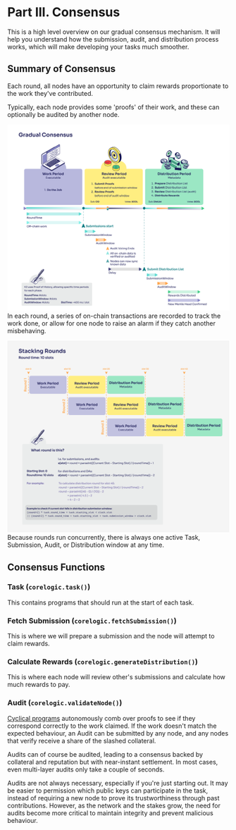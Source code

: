# Part III. Consensus

This is a high level overview on our gradual consensus mechanism. It will help you understand how the submission, audit, and distribution process works, which will make developing your tasks much smoother.

## Summary of Consensus

Each round, all nodes have an opportunity to claim rewards proportionate to the work they've contributed.

Typically, each node provides some 'proofs' of their work, and these can optionally be audited by another node.

![Gradual Consensus 1](./imgs/gradual-consensus.png)
In each round, a series of on-chain transactions are recorded to track the work done, or allow for one node to raise an alarm if they catch another misbehaving.

![Gradual Consensus 2](./imgs/stacking-rounds.png)
Because rounds run concurrently, there is always one active Task, Submission, Audit, or Distribution window at any time.

## Consensus Functions

### Task (`corelogic.task()`)

This contains programs that should run at the start of each task.

### Fetch Submission (`corelogic.fetchSubmission()`)

This is where we will prepare a submission and the node will attempt to claim rewards.

### Calculate Rewards (`corelogic.generateDistribution()`)

This is where each node will review other's submissions and calculate how much rewards to pay.

### Audit (`corelogic.validateNode()`)

[Cyclical programs](./Task%20Flow.md#Cyclical) autonomously comb over proofs to see if they correspond correctly to the work claimed. If the work doesn't match the expected behaviour, an Audit can be submitted by any node, and any nodes that verify receive a share of the slashed collateral.

Audits can of course be audited, leading to a consensus backed by collateral and reputation but with near-instant settlement. In most cases, even multi-layer audits only take a couple of seconds.

Audits are not always necessary, especially if you're just starting out. It may be easier to permission which public keys can participate in the task, instead of requiring a new node to prove its trustworthiness through past contributions. However, as the network and the stakes grow, the need for audits become more critical to maintain integrity and prevent malicious behaviour.
